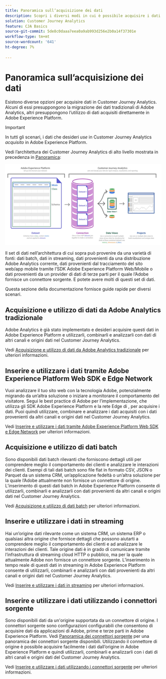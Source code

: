 ```yaml
---
title: Panoramica sull’acquisizione dei dati
description: Scopri i diversi modi in cui è possibile acquisire i dati in Customer Journey Analytics
solution: Customer Journey Analytics
feature: CJA Basics
source-git-commit: 5de8c0daaa7eea0a9ab993d256e2b0a14f37301e
workflow-type: tm+mt
source-wordcount: '641'
ht-degree: 7%

---
```



# Panoramica sull’acquisizione dei dati

Esistono diverse opzioni per acquisire dati in Customer Journey Analytics. Alcuni di essi presuppongono la migrazione dei dati tradizionali di Adobe Analytics, altri presuppongono l’utilizzo di dati acquisiti direttamente in Adobe Experience Platform.

>[!IMPORTANT]
>
>In tutti gli scenari, i dati che desideri _use_ in Customer Journey Analytics _acquisito_ in Adobe Experience Platform.


Vedi l’architettura dei Customer Journey Analytics di alto livello mostrata in precedenza in [Panoramica](https://experienceleague.adobe.com/docs/analytics-platform/using/cja-overview/cja-overview.html?lang=it):

![Customer Journey Analytics](./assets/cja-architecture.png)

Il set di dati nell’architettura di cui sopra può provenire da una varietà di fonti: dati batch, dati in streaming, dati provenienti da una distribuzione Adobe Analytics corrente, dati provenienti dal tracciamento del sito web/app mobile tramite l’SDK Adobe Experience Platform Web/Mobile o dati provenienti da un provider di dati di terze parti per il quale l’Adobe fornisce un connettore sorgente. E potete avere molti di questi set di dati.

Questa sezione della documentazione fornisce guide rapide per diversi scenari.

## Acquisizione e utilizzo di dati da Adobe Analytics tradizionale

Adobe Analytics è già stato implementato e desideri acquisire questi dati in Adobe Experience Platform e utilizzarli, combinarli e analizzarli con dati di altri canali e origini dati nel Customer Journey Analytics.

Vedi [Acquisizione e utilizzo di dati da Adobe Analytics tradizionale](./analytics.md) per ulteriori informazioni.

## Inserire e utilizzare i dati tramite Adobe Experience Platform Web SDK e Edge Network

Vuoi analizzare il tuo sito web con la tecnologia Adobe, potenzialmente migrando da un’altra soluzione o iniziare a monitorare il comportamento del visitatore. Segui le best practice di Adobe per l’implementazione, che utilizza gli SDK Adobe Experience Platform e la rete Edge di , per acquisire i dati. Puoi quindi utilizzare, combinare e analizzare i dati acquisiti con i dati provenienti da altri canali e origini dati nel Customer Journey Analytics.

Vedi [Inserire e utilizzare i dati tramite Adobe Experience Platform Web SDK e Edge Network](./aepwebsdk.md) per ulteriori informazioni.

## Acquisizione e utilizzo di dati batch

Sono disponibili dati batch rilevanti che forniscono dettagli utili per comprendere meglio il comportamento dei clienti e analizzare le interazioni dei clienti. Esempi di tali dati batch sono file flat in formato CSV, JSON o Parquet da un sistema CRM, un’applicazione fedeltà o un’altra soluzione per la quale l’Adobe attualmente non fornisce un connettore di origine. L’inserimento di questi dati batch in Adobe Experience Platform consente di utilizzarli, combinarli e analizzarli con dati provenienti da altri canali e origini dati nel Customer Journey Analytics.

Vedi [Acquisizione e utilizzo di dati batch](./batch.md) per ulteriori informazioni.

## Inserire e utilizzare i dati in streaming

Hai un’origine dati rilevante come un sistema CRM, un sistema ERP o qualsiasi altra origine che fornisce dettagli che possono aiutarti a comprendere meglio il comportamento dei clienti e ad analizzare le interazioni dei clienti. Tale origine dati è in grado di comunicare tramite l’infrastruttura di streaming cloud HTTP o pubblico, ma per la quale attualmente Adobe non fornisce un connettore sorgente. L’inserimento in tempo reale di questi dati in streaming in Adobe Experience Platform consente di utilizzarli, combinarli e analizzarli con dati provenienti da altri canali e origini dati nel Customer Journey Analytics.

Vedi [Inserire e utilizzare i dati in streaming](./streaming.md) per ulteriori informazioni.

## Inserire e utilizzare i dati utilizzando i connettori sorgente

Sono disponibili dati da un&#39;origine supportata da un connettore di origine. I connettori sorgente sono configurazioni configurabili che consentono di acquisire dati da applicazioni di Adobe, prime e terze parti in Adobe Experience Platform. Vedi [Panoramica dei connettori sorgente](https://experienceleague.adobe.com/docs/experience-platform/sources/home.html?lang=it) per una panoramica dei connettori sorgente disponibili. Utilizzando il connettore di origine è possibile acquisire facilmente i dati dall’origine in Adobe Experience Platform e quindi utilizzarli, combinarli e analizzarli con i dati di altri canali e origini dati del Customer Journey Analytics.

Vedi [Inserire e utilizzare i dati utilizzando i connettori sorgente](./sources.md) per ulteriori informazioni.

